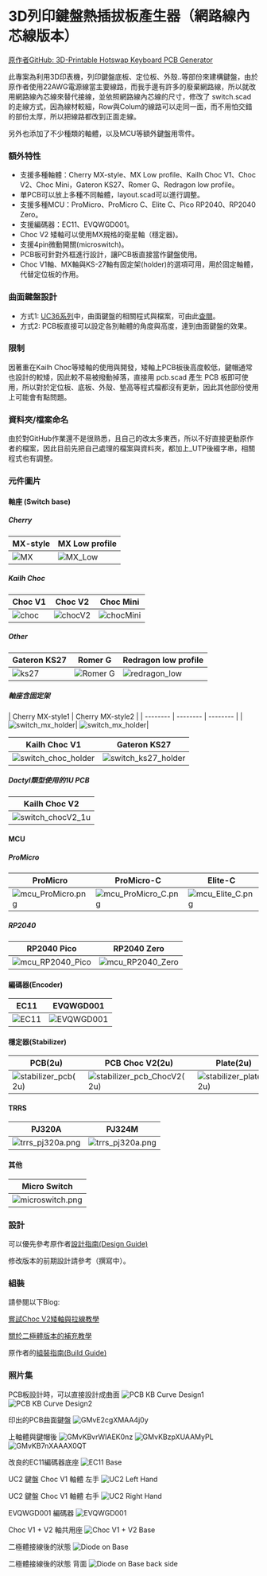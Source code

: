 # 3D列印鍵盤熱插拔板產生器（網路線內芯線版本）

[原作者GitHub: 3D-Printable Hotswap Keyboard PCB Generator](https://github.com/50an6xy06r6n/hotswap_pcb_generator)

此專案為利用3D印表機，列印鍵盤底板、定位板、外殼..等部份來建構鍵盤，由於原作者使用22AWG電源線當主要線路，而我手邊有許多的廢棄網路線，所以就改用網路線內芯線來替代接線，並依照網路線內芯線的尺寸，修改了 switch.scad 的走線方式，因為線材較細，Row與Colum的線路可以走同一面，而不用怕交錯的部份太厚，所以把線路都改到正面走線。

另外也添加了不少種類的軸體，以及MCU等額外鍵盤用零件。

### 額外特性
- 支援多種軸體：Cherry MX-style、MX Low profile、Kailh Choc V1、Choc V2、Choc Mini，Gateron KS27、Romer G、Redragon low profile。
- 單PCB可以放上多種不同軸體，layout.scad可以進行調整。
- 支援多種MCU：ProMicro、ProMicro C、Elite C、Pico RP2040、RP2040 Zero。
- 支援編碼器：EC11、EVQWGD001。
- Choc V2 矮軸可以使用MX規格的衛星軸（穩定器)。
- 支援4pin微動開關(microswitch)。
- PCB板可針對外框進行設計，讓PCB板直接當作鍵盤使用。
- Choc V1軸、MX軸與KS-27軸有固定架(holder)的選項可用，用於固定軸體，代替定位板的作用。

### 曲面鍵盤設計
- 方式1: [UC36系列](https://github.com/AndyChiu/UC36)中，曲面鍵盤的相關程式與檔案，可由此[查閱](scad_UTP/Curved_PCB_KB)。
- 方式2: PCB板直接可以設定各別軸體的角度與高度，達到曲面鍵盤的效果。

### 限制
因著重在Kailh Choc等矮軸的使用與開發，矮軸上PCB板後高度較低，鍵帽通常也設計的較矮，因此較不易被撥動掉落，直接用 pcb.scad 產生 PCB 板即可使用，所以對於定位板、底板、外殼、墊高等程式檔都沒有更新，因此其他部份使用上可能會有點問題。

### 資料夾/檔案命名
由於對GitHub作業還不是很熟悉，且自己的改太多東西，所以不好直接更動原作者的檔案，因此目前先把自己處理的檔案與資料夾，都加上_UTP後綴字串，相關程式也有調整。

### 元件圖片

#### 軸座 (Switch base)

##### Cherry
| MX-style | MX Low profile |
| -------- | -------- | 
| ![MX](img_UTP/switch_mx.png)|![MX_Low](img_UTP/switch_mx_low.png)|

##### Kailh Choc
| Choc V1 | Choc V2 | Choc Mini |
| -------- | -------- | -------- | 
| ![choc](img_UTP/switch_choc.png)|![chocV2](img_UTP/switch_chocV2.png)|![chocMini](img_UTP/switch_chocMini.png)|

##### Other
| Gateron KS27 | Romer G | Redragon low profile |
| -------- | -------- | -------- | 
| ![ks27](img_UTP/switch_ks27.png)|![Romer G](img_UTP/switch_romer_g.png)|![redragon_low](img_UTP/switch_redragon_low.png)|

##### 軸座含固定架
| Cherry MX-style1 | Cherry MX-style2 |
| -------- | -------- | -------- |
| ![switch_mx_holder](img_UTP/switch_mx_s_holders.png)| ![switch_mx_holder](img_UTP/switch_mx_s_holders2.png)|

| Kailh Choc V1 | Gateron KS27|
| -------- | -------- | 
|![switch_choc_holder](img_UTP/switch_choc_holder.png)|![switch_ks27_holder](img_UTP/switch_ks27_holder.png)|

##### Dactyl類型使用的1U PCB
| Kailh Choc V2  |
| -------- |
| ![switch_chocV2_1u](img_UTP/switch_chocV2_1u.png)|

#### MCU

##### ProMicro

| ProMicro|ProMicro-C|Elite-C|
| -------- | -------- | -------- |
| ![mcu_ProMicro.png](img_UTP/mcu_ProMicro.png)|![mcu_ProMicro_C.png](img_UTP/mcu_ProMicro_C.png)|![mcu_Elite_C.png](img_UTP/mcu_Elite_C.png)|

##### RP2040

| RP2040 Pico|RP2040 Zero|
| -------- |-------- |
| ![mcu_RP2040_Pico](img_UTP/mcu_RP2040_Pico.png)| ![mcu_RP2040_Zero](img_UTP/mcu_RP2040_Zero.png)|


#### 編碼器(Encoder)

|EC11|EVQWGD001|
| -------- |-------- |
|![EC11](img_UTP/ec_EC11.png)|![EVQWGD001](img_UTP/ec_EVQWGD001.png)|

#### 穩定器(Stabilizer)

|PCB(2u)|PCB Choc V2(2u)|Plate(2u)|
| -------- | -------- | -------- |
|![stabilizer_pcb(2u)](img_UTP/stabilizer_pcb(2u).png)|![stabilizer_pcb_ChocV2(2u)](img_UTP/stabilizer_pcb_ChocV2(2u).png)|![stabilizer_plate(2u)](img_UTP/stabilizer_plate(2u).png)|

#### TRRS
|PJ320A|PJ324M|
| -------- | -------- |
|![trrs_pj320a.png](img_UTP/trrs_pj320a.png)|![trrs_pj320a.png](img_UTP/trrs_pj324m.png)|

#### 其他
|Micro Switch|
| -------- |
|![microswitch.png](img_UTP/microswitch.png)|


### 設計
可以優先參考原作者[設計指南(Design Guide)](https://github.com/50an6xy06r6n/hotswap_pcb_generator/blob/main/guide/design_guide.md)

修改版本的前期設計請參考（撰寫中）。

### 組裝
請參閱以下Blog:

[嘗試Choc V2矮軸與拉線教學](https://ie321mx.blogspot.com/2021/09/choc-v2.html)

[關於二極體版本的補充教學](https://ie321mx.blogspot.com/2021/09/blog-post.html)

原作者的[組裝指南(Build Guide)](https://github.com/50an6xy06r6n/hotswap_pcb_generator/blob/main/guide/build_guide.md)

### 照片集
PCB板設計時，可以直接設計成曲面
![PCB KB Curve Design1](https://github.com/AndyChiu/hotswap_pcb_generator/assets/1038943/88231095-c524-4259-bd4f-2d6100bf90d0)
![PCB KB Curve Design2](https://github.com/AndyChiu/hotswap_pcb_generator/assets/1038943/6479dd1b-d6f8-4ab8-b8cf-6f1a796fc83b)

印出的PCB曲面鍵盤
![GMvE2cgXMAA4j0y](https://github.com/AndyChiu/hotswap_pcb_generator/assets/1038943/f525d89a-75df-4152-8a4d-fab229edecbf)

上軸體與鍵帽後
![GMvKBvrWIAEK0nz](https://github.com/AndyChiu/hotswap_pcb_generator/assets/1038943/d59ee837-e23f-4b93-b5f4-c3c55fd7a036)
![GMvKBzpXUAAMyPL](https://github.com/AndyChiu/hotswap_pcb_generator/assets/1038943/f2f767ab-b060-4370-8da1-856eb54d79c8)
![GMvKB7nXAAAX0QT](https://github.com/AndyChiu/hotswap_pcb_generator/assets/1038943/fbc1e343-561e-4b8e-8903-3e6760b4104f)


改良的EC11編碼器底座
![EC11 Base](https://github.com/AndyChiu/hotswap_pcb_generator/assets/1038943/c44865c3-b339-4316-93d8-a0f1fa3c9cf8)

UC2 鍵盤 Choc V1 軸體 左手
![UC2 Left Hand](img_UTP/_20210910_013504.JPG)

UC2 鍵盤 Choc V1 軸體 右手
![UC2 Right Hand](img_UTP/_20210910_013603.JPG)

EVQWGD001 編碼器
![EVQWGD001](img_UTP/_20210911_210522.JPG)

Choc V1 + V2 軸共用座
![Choc V1 + V2 Base](img_UTP/_20210911_210554.JPG)

二極體接線後的狀態
![Diode on Base](img_UTP/_20210911_211148.JPG)

二極體接線後的狀態 背面
![Diode on Base back side](img_UTP/_20210911_211209.JPG)
